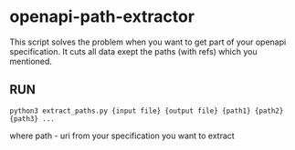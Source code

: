# openapi-path-extractor

This script solves the problem when you want to get part of your openapi specification. It cuts all data exept the paths (with refs) which you mentioned.

## RUN

`python3 extract_paths.py {input file} {output file} {path1} {path2} {path3} ...`

where path - uri from your specification you want to extract

